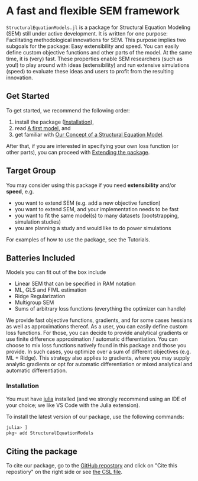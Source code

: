 # A fast and flexible SEM framework

`StructuralEquationModels.jl` is a package for Structural Equation Modeling (SEM) still under active development.
It is written for one purpose: Facilitating methodological innovations for SEM.
This purpose implies two subgoals for the package: Easy extensibility and speed.
You can easily define custom objective functions and other parts of the model.
At the same time, it is (very) fast.
These properties enable SEM researchers (such as you!) to play around with ideas (extensibility) and run extensive simulations (speed) to evaluate these ideas and users to profit from the resulting innovation.

## Get Started

To get started, we recommend the following order:

1. install the package ([Installation](@ref)),
2. read [A first model](@ref), and
3. get familiar with [Our Concept of a Structural Equation Model](@ref).

After that, if you are interested in specifying your own loss function (or other parts), you can proceed with [Extending the package](@ref).

## Target Group

You may consider using this package if you need **extensibility** and/or **speed**, e.g.
- you want to extend SEM (e.g. add a new objective function)
- you want to extend SEM, and your implementation needs to be fast
- you want to fit the same model(s) to many datasets (bootstrapping, simulation studies)
- you are planning a study and would like to do power simulations

For examples of how to use the package, see the Tutorials.

## Batteries Included

Models you can fit out of the box include
- Linear SEM that can be specified in RAM notation
- ML, GLS and FIML estimation
- Ridge Regularization
- Multigroup SEM
- Sums of arbitrary loss functions (everything the optimizer can handle)

We provide fast objective functions, gradients, and for some cases hessians as well as approximations thereof.
As a user, you can easily define custom loss functions.
For those, you can decide to provide analytical gradients or use finite difference approximation / automatic differentiation.
You can choose to mix loss functions natively found in this package and those you provide.
In such cases, you optimize over a sum of different objectives (e.g. ML + Ridge).
This strategy also applies to gradients, where you may supply analytic gradients or opt for automatic differentiation or mixed analytical and automatic differentiation.

### Installation
You must have [julia](https://julialang.org/downloads/) installed (and we strongly recommend using an IDE of your choice; we like VS Code with the Julia extension).

To install the latest version of our package, use the following commands:

```julia
julia> ]
pkg> add StructuralEquationModels
```

## Citing the package

To cite our package, go to the [GitHub repostory](https://github.com/StructuralEquationModels/StructuralEquationModels.jl) and click on "Cite this repostiory" on the right side or see [the CSL file](https://github.com/StructuralEquationModels/StructuralEquationModels.jl/blob/main/CITATION.cff).
